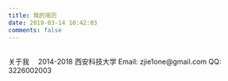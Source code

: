 ```yaml
---
title: 我的简历 
date: 2019-03-14 10:42:03
comments: false
---
```


<br>
<span id="inline-blue">关于我</span>　
2014-2018 西安科技大学
Email: zjie1one@gmail.com
QQ: 3226002003
